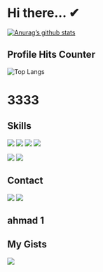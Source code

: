 # Hi there... ✔
[![Anurag’s github stats](https://github-readme-stats.vercel.app/api?username=ahmadsleimman)](https://github.com/ahmadsleimman)

## Profile Hits Counter
![Top Langs](https://hits.seeyoufarm.com/api/count/incr/badge.svg?url=https%3A%2F%2Fgithub.com%2F{ahmadsleimman}1212%2Fhit-counter)
# 3333
## Skills
![](https://img.shields.io/badge/code-Html-informational?style=flat&logo=html5&color=61DAFB)
![](https://img.shields.io/badge/code-CSS-informational?style=flat&logo=css3&color=61DAFB)
![](https://img.shields.io/badge/code-javascript-informational?style=flat&logo=javascript&color=61DAFB)
![](https://img.shields.io/badge/code-Python-informational?style=flat&logo=python&color=61DAFB)

![](https://img.shields.io/badge/Tools-Git-informational?style=flat&logo=GIT&color=61DAFB)
![](https://img.shields.io/badge/Tools-Github-informational?style=flat&logo=github&color=61DAFB)


## Contact 

![](https://img.shields.io/badge/WhatsApp-25D366?style=for-the-badge&logo=whatsapp&logoColor=white)
![](https://img.shields.io/badge/Gmail-D14836?style=for-the-badge&logo=gmail&logoColor=white)


## ahmad 1

## My Gists
![](https://gists-readme.yizack.com/api?user={ahmadsleimman})
